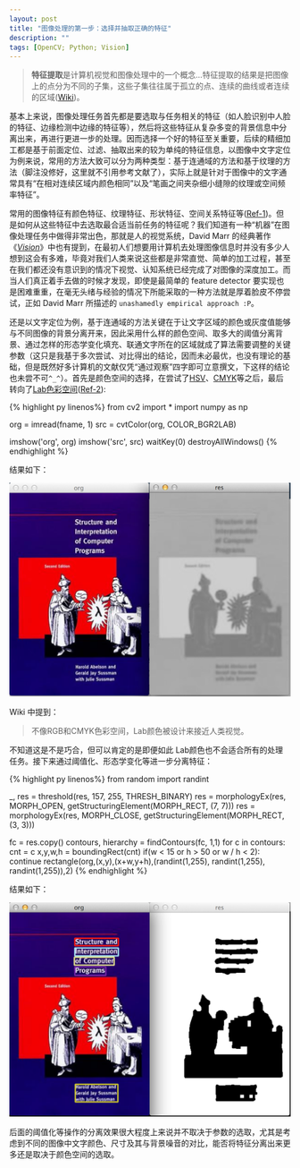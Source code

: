 ```yaml
---
layout: post
title: "图像处理的第一步：选择并抽取正确的特征"
description: ""
tags: [OpenCV; Python; Vision]
---
```


> **特征提取**是计算机视觉和图像处理中的一个概念...特征提取的结果是把图像上的点分为不同的子集，这些子集往往属于孤立的点、连续的曲线或者连续的区域([Wiki](http://zh.wikipedia.org/wiki/%E7%89%B9%E5%BE%81%E6%8F%90%E5%8F%96))。

基本上来说，图像处理任务首先都是要选取与任务相关的特征（如人脸识别中人脸的特征、边缘检测中边缘的特征等），然后将这些特征从复杂多变的背景信息中分离出来，再进行更进一步的处理。因而选择一个好的特征至关重要，后续的精细加工都是基于前面定位、过滤、抽取出来的较为单纯的特征信息，以图像中文字定位为例来说，常用的方法大致可以分为两种类型：基于连通域的方法和基于纹理的方法（脚注没修好，这里就不引用参考文献了），实际上就是针对于图像中的文字通常具有“在相对连续区域内颜色相同”以及“笔画之间夹杂细小缝隙的纹理或空间频率特征”。

常用的图像特征有颜色特征、纹理特征、形状特征、空间关系特征等([Ref-1](http://blog.sina.com.cn/s/blog_4e6680090100d2s9.html))。但是如何从这些特征中去选取最合适当前任务的特征呢？我们知道有一种“机器”在图像处理任务中做得非常出色，那就是人的视觉系统，David Marr 的经典著作 《*[Vision](http://book.douban.com/subject/5273663/)*》中也有提到，在最初人们想要用计算机去处理图像信息时并没有多少人想到这会有多难，毕竟对我们人类来说这些都是非常直觉、简单的加工过程，甚至在我们都还没有意识到的情况下视觉、认知系统已经完成了对图像的深度加工。而当人们真正着手去做的时候才发现，即使是最简单的 feature detector 要实现也是困难重重，在毫无头绪与经验的情况下所能采取的一种方法就是厚着脸皮不停尝试，正如 David Marr 所描述的 `unashamedly empirical approach :P`。

还是以文字定位为例，基于连通域的方法关键在于让文字区域的颜色或灰度值能够与不同图像的背景分离开来，因此采用什么样的颜色空间、取多大的阈值分离背景、通过怎样的形态学变化填充、联通文字所在的区域就成了算法需要调整的关键参数（这只是我基于多次尝试、对比得出的结论，因而未必最优，也没有理论的基础，但是既然好多计算机的文献仅凭“通过观察”四字即可立意撰文，下这样的结论也未尝不可`^_^`）。首先是颜色空间的选择，在尝试了[HSV](http://zh.wikipedia.org/wiki/HSV%E8%89%B2%E5%BD%A9%E5%B1%9E%E6%80%A7%E6%A8%A1%E5%BC%8F)、[CMYK](http://zh.wikipedia.org/wiki/CMYK)等之后，最后转向了[Lab色彩空间](http://zh.wikipedia.org/wiki/Lab%E8%89%B2%E5%BD%A9%E7%A9%BA%E9%97%B4)([Ref-2](http://www.cnblogs.com/skyseraph/archive/2011/08/11/2135291.html)):

{% highlight py linenos%}
from cv2 import *
import numpy as np

org = imread(fname, 1)
src = cvtColor(org, COLOR_BGR2LAB)

imshow('org', org)
imshow('src', src)
waitKey(0)
destroyAllWindows()
{% endhighlight %}

结果如下：

![](/assets/imgs/blog/sicp.png)

Wiki 中提到：
> 不像RGB和CMYK色彩空间，Lab颜色被设计来接近人类视觉。

不知道这是不是巧合，但可以肯定的是即便如此 Lab颜色也不会适合所有的处理任务。接下来通过阈值化、形态学变化等进一步分离特征：

{% highlight py linenos%}
from random import randint

_, res = threshold(res, 157, 255, THRESH_BINARY)
res = morphologyEx(res, MORPH_OPEN, getStructuringElement(MORPH_RECT, (7, 7)))
res = morphologyEx(res, MORPH_CLOSE, getStructuringElement(MORPH_RECT, (3, 3)))

fc = res.copy()
contours, hierarchy = findContours(fc, 1,1)
for c in contours:
    cnt = c
    x,y,w,h = boundingRect(cnt)
    if(w < 15 or h > 50 or w / h < 2):
        continue
    rectangle(org,(x,y),(x+w,y+h),(randint(1,255), randint(1,255), randint(1,255)),2)
{% endhighlight %}

结果如下：

![](/assets/imgs/blog/sicp_res.png)

后面的阈值化等操作的分离效果很大程度上来说并不取决于参数的选取，尤其是考虑到不同的图像中文字颜色、尺寸及其与背景噪音的对比，能否将特征分离出来更多还是取决于颜色空间的选取。